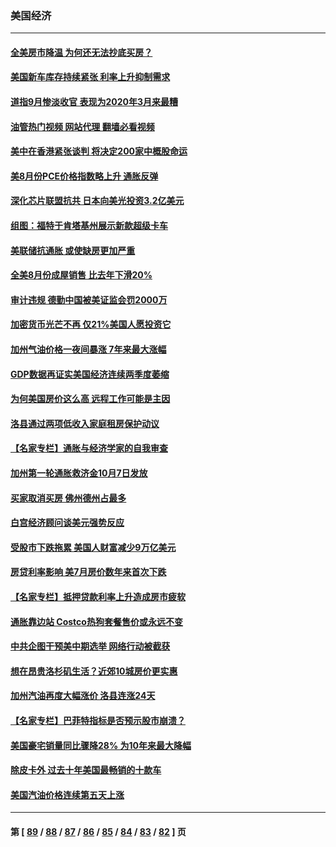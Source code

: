 ### 美国经济
---
#### [全美房市降温 为何还无法抄底买房？](../../pages/ncid1078158/n13836669.md?10020445) 
#### [美国新车库存持续紧张 利率上升抑制需求](../../pages/ncid1078158/n13836599.md?10020445) 
#### [道指9月惨淡收官 表现为2020年3月来最糟](../../pages/ncid1078158/n13836475.md?10020445) 
#### [油管热门视频 网站代理 翻墙必看视频](http://209.222.30.114:81/youtube.html?10020445)
#### [美中在香港紧张谈判 将决定200家中概股命运](../../pages/ncid1078158/n13834602.md?10020445) 
#### [美8月份PCE价格指数略上升 通胀反弹](../../pages/ncid1078158/n13836319.md?10020445) 
#### [深化芯片联盟抗共 日本向美光投资3.2亿美元](../../pages/ncid1078158/n13836337.md?10020445) 
#### [组图：福特于肯塔基州展示新款超级卡车](../../pages/ncid1078158/n13835323.md?10020445) 
#### [美联储抗通胀 或使缺房更加严重](../../pages/ncid1078158/n13835866.md?10020445) 
#### [全美8月份成屋销售 比去年下滑20%](../../pages/ncid1078158/n13835835.md?10020445) 
#### [审计违规 德勤中国被美证监会罚2000万](../../pages/ncid1078158/n13835766.md?10020445) 
#### [加密货币光芒不再 仅21%美国人愿投资它](../../pages/ncid1078158/n13835696.md?10020445) 
#### [加州气油价格一夜间暴涨 7年来最大涨幅](../../pages/ncid1078158/n13835638.md?10020445) 
#### [GDP数据再证实美国经济连续两季度萎缩](../../pages/ncid1078158/n13835544.md?10020445) 
#### [为何美国房价这么高 远程工作可能是主因](../../pages/ncid1078158/n13834858.md?10020445) 
#### [洛县通过两项低收入家庭租房保护动议](../../pages/ncid1078158/n13834780.md?10020445) 
#### [【名家专栏】通胀与经济学家的自我审查](../../pages/ncid1078158/n13834612.md?10020445) 
#### [加州第一轮通胀救济金10月7日发放](../../pages/ncid1078158/n13834760.md?10020445) 
#### [买家取消买房 佛州德州占最多](../../pages/ncid1078158/n13834755.md?10020445) 
#### [白宫经济顾问谈美元强势反应](../../pages/ncid1078158/n13834537.md?10020445) 
#### [受股市下跌拖累 美国人财富减少9万亿美元](../../pages/ncid1078158/n13834006.md?10020445) 
#### [房贷利率影响 美7月房价数年来首次下跌](../../pages/ncid1078158/n13833973.md?10020445) 
#### [【名家专栏】抵押贷款利率上升造成房市疲软](../../pages/ncid1078158/n13833781.md?10020445) 
#### [通胀靠边站 Costco热狗套餐售价或永远不变](../../pages/ncid1078158/n13833436.md?10020445) 
#### [中共企图干预美中期选举 网络行动被截获](../../pages/ncid1078158/n13833877.md?10020445) 
#### [想在昂贵洛杉矶生活？近郊10城房价更实惠](../../pages/ncid1078158/n13833480.md?10020445) 
#### [加州汽油再度大幅涨价 洛县连涨24天](../../pages/ncid1078158/n13833322.md?10020445) 
#### [【名家专栏】巴菲特指标是否预示股市崩溃？](../../pages/ncid1078158/n13833006.md?10020445) 
#### [美国豪宅销量同比骤降28% 为10年来最大降幅](../../pages/ncid1078158/n13832678.md?10020445) 
#### [除皮卡外 过去十年美国最畅销的十款车](../../pages/ncid1078158/n13817415.md?10020445) 
#### [美国汽油价格连续第五天上涨](../../pages/ncid1078158/n13832514.md?10020445) 

---
#### 第 [ [89](./89.md?10020445) / [88](./88.md?10020445) / [87](./87.md?10020445) / [86](./86.md?10020445) / [85](./85.md?10020445) / [84](./84.md?10020445) / [83](./83.md?10020445) / [82](./82.md?10020445) ] 页
